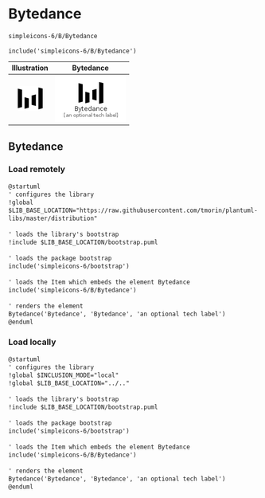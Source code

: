 # Bytedance


```text
simpleicons-6/B/Bytedance
```

```text
include('simpleicons-6/B/Bytedance')
```



| Illustration | Bytedance |
| :---: | :---: |
| ![illustration for Illustration](../../simpleicons-6/B/Bytedance.png) | ![illustration for Bytedance](../../simpleicons-6/B/Bytedance.Local.png) |




## Bytedance

### Load remotely
```plantuml
@startuml
' configures the library
!global $LIB_BASE_LOCATION="https://raw.githubusercontent.com/tmorin/plantuml-libs/master/distribution"

' loads the library's bootstrap
!include $LIB_BASE_LOCATION/bootstrap.puml

' loads the package bootstrap
include('simpleicons-6/bootstrap')

' loads the Item which embeds the element Bytedance
include('simpleicons-6/B/Bytedance')

' renders the element
Bytedance('Bytedance', 'Bytedance', 'an optional tech label')
@enduml
```

### Load locally
```plantuml
@startuml
' configures the library
!global $INCLUSION_MODE="local"
!global $LIB_BASE_LOCATION="../.."

' loads the library's bootstrap
!include $LIB_BASE_LOCATION/bootstrap.puml

' loads the package bootstrap
include('simpleicons-6/bootstrap')

' loads the Item which embeds the element Bytedance
include('simpleicons-6/B/Bytedance')

' renders the element
Bytedance('Bytedance', 'Bytedance', 'an optional tech label')
@enduml
```

